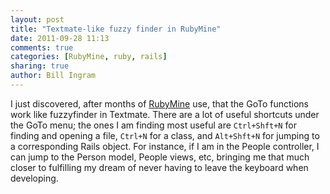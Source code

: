```yaml
---
layout: post
title: "Textmate-like fuzzy finder in RubyMine"
date: 2011-09-28 11:13
comments: true
categories: [RubyMine, ruby, rails]
sharing: true
author: Bill Ingram
---
```


I just discovered, after months of [RubyMine](http://www.jetbrains.com/ruby/ "JetBrains RubyMine") use, that the GoTo functions work like fuzzyfinder in Textmate. There are a lot of useful shortcuts under the GoTo menu; the ones I am finding most useful are `Ctrl+Shft+N` for finding and opening a file, `Ctrl+N` for a class, and `Alt+Shft+N` for jumping to a corresponding Rails object. For instance, if I am in the People controller, I can jump to the Person model, People views, etc, bringing me that much closer to fulfilling my dream of never having to leave the keyboard when developing. 